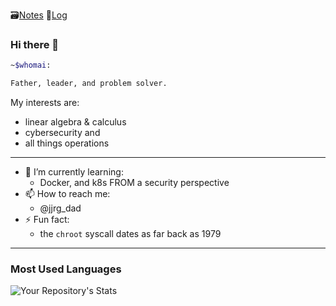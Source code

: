 :card_file_box:[Notes](notes) :memo:[Log](log)

### Hi there 👋

```bash
~$whomai: 

Father, leader, and problem solver.
```

My interests are:

- linear algebra & calculus
- cybersecurity and
- all things operations
---

- 🌱 I’m currently learning:
  - Docker, and k8s FROM a security perspective
- 📫 How to reach me:
  - @jjrg_dad
- ⚡ Fun fact:
  - the `chroot` syscall dates as far back as 1979
---

### Most Used Languages
![Your Repository's
Stats](https://github-readme-stats.vercel.app/api/top-langs/?username=ealvar3z&theme=blue-green)
